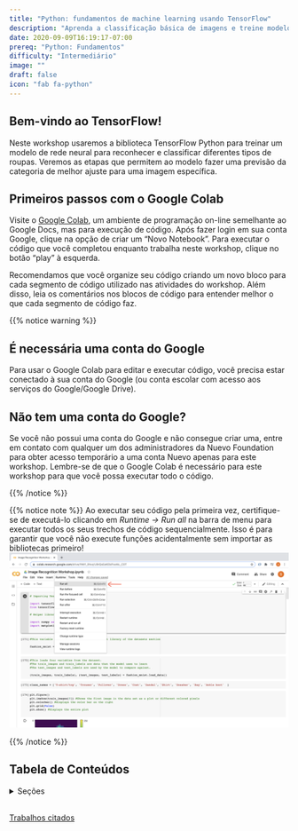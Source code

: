 ```yaml
---
title: "Python: fundamentos de machine learning usando TensorFlow"
description: "Aprenda a classificação básica de imagens e treine modelos de ML com o TensorFlow"
date: 2020-09-09T16:19:17-07:00
prereq: "Python: Fundamentos"
difficulty: "Intermediário"
image: ""
draft: false
icon: "fab fa-python"
---
```



## Bem-vindo ao TensorFlow!

Neste workshop usaremos a biblioteca TensorFlow Python para treinar um modelo de rede neural para reconhecer e classificar diferentes tipos de roupas. Veremos as etapas que permitem ao modelo fazer uma previsão da categoria de melhor ajuste para uma imagem específica.

## Primeiros passos com o Google Colab
Visite o [Google Colab](https://colab.research.google.com/), um ambiente de programação on-line semelhante ao Google Docs, mas para execução de código. Após fazer login em sua conta Google, clique na opção de criar um “Novo Notebook”. Para executar o código que você completou enquanto trabalha neste workshop, clique no botão “play” à esquerda.

Recomendamos que você organize seu código criando um novo bloco para cada segmento de código utilizado nas atividades do workshop. Além disso, leia os comentários nos blocos de código para entender melhor o que cada segmento de código faz.

{{% notice warning %}}
## É necessária uma conta do Google

Para usar o Google Colab para editar e executar código, você precisa estar conectado à sua conta do Google (ou conta escolar com acesso aos serviços do Google/Google Drive).

## Não tem uma conta do Google?
Se você não possui uma conta do Google e não consegue criar uma, entre em contato com qualquer um dos administradores da Nuevo Foundation para obter acesso temporário a uma conta Nuevo apenas para este workshop. Lembre-se de que o Google Colab é necessário para este workshop para que você possa executar todo o código.

{{% /notice %}}

{{% notice note %}}
Ao executar seu código pela primeira vez, certifique-se de executá-lo clicando em _Runtime -> Run all_ na barra de menu para executar todos os seus trechos de código sequencialmente. Isso é para garantir que você não execute funções acidentalmente sem importar as bibliotecas primeiro!
![Introdução do Colab](media/colab_intro.png)

{{% /notice %}}

## Tabela de Conteúdos
<details>
<summary>Seções</summary>
{{% children /%}}
</details>

<br>

<a href="https://www.tensorflow.org/tutorials/keras/classification" target="_blank">Trabalhos citados</a>
